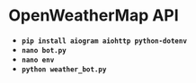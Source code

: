 # OpenWeatherMap API 

- **`pip install aiogram aiohttp python-dotenv`**
- **`nano bot.py`**
- **`nano env`**
- **`python weather_bot.py`**
